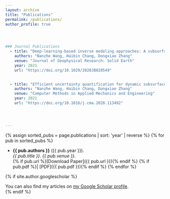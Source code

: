 ```yaml
---
layout: archive
title: "Publications"
permalink: /publications/
author_profile: true




### Journal Publications
  - title: "Deep-learning-based inverse modeling approaches: A subsurface flow example"
    authors: "Nanzhe Wang, Haibin Chang, Dongxiao Zhang"
    venue: "Journal of Geophysical Research: Solid Earth"
    year: 2021
    url: "https://doi.org/10.1029/2020JB020549"
    

  - title: "Efficient uncertainty quantification for dynamic subsurface flow with surrogate by theory-guided neural network"
    authors: "Nanzhe Wang, Haibin Chang, Dongxiao Zhang"
    venue: "Computer Methods in Applied Mechanics and Engineering"
    year: 2021
    url: "https://doi.org/10.1016/j.cma.2020.113492"




---
```



{% assign sorted_pubs = page.publications | sort: 'year' | reverse %}
{% for pub in sorted_pubs %}
- <strong>{{ pub.authors }}</strong> ({{ pub.year }}).  
  <em>{{ pub.title }}</em>. *{{ pub.venue }}*.  
  {% if pub.url %}[Download Paper]({{ pub.url }}){% endif %}
  {% if pub.pdf %}| [PDF]({{ pub.pdf }}){% endif %}
{% endfor %}


{% if site.author.googlescholar %}
  <div class="wordwrap">You can also find my articles on <a href="{{site.author.googlescholar}}">my Google Scholar profile</a>.</div>
{% endif %}






<!--
{% include base_path %}
-->
<!-- New style rendering if publication categories are defined -->
<!--
{% if site.publication_category %}
  {% for category in site.publication_category  %}
    {% assign title_shown = false %}
    {% for post in site.publications reversed %}
      {% if post.category != category[0] %}
        {% continue %}
      {% endif %}
      {% unless title_shown %}
        <h2>{{ category[1].title }}</h2><hr />
        {% assign title_shown = true %}
      {% endunless %}
      {% include archive-single.html %}
    {% endfor %}
  {% endfor %}
{% else %}
  {% for post in site.publications reversed %}
    {% include archive-single.html %}
  {% endfor %}
{% endif %}

-->
<!--
### Journal Publications
 
[1] **Wang, N.**, Zhang, D., Chang, H., & Li, H. (2020). Deep learning of subsurface flow via theory-guided neural network. Journal of Hydrology, 584, 124700.
    [[Download Paper]](https://doi.org/10.1016/j.jhydrol.2020.124700)



### Conference Proceedings 
-->
